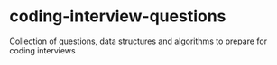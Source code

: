 # coding-interview-questions
Collection of questions, data structures and algorithms to prepare for coding interviews
